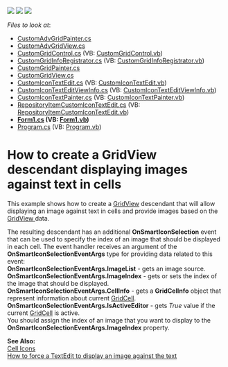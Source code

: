 <!-- default badges list -->
![](https://img.shields.io/endpoint?url=https://codecentral.devexpress.com/api/v1/VersionRange/128626667/14.1.3%2B)
[![](https://img.shields.io/badge/Open_in_DevExpress_Support_Center-FF7200?style=flat-square&logo=DevExpress&logoColor=white)](https://supportcenter.devexpress.com/ticket/details/E1997)
[![](https://img.shields.io/badge/📖_How_to_use_DevExpress_Examples-e9f6fc?style=flat-square)](https://docs.devexpress.com/GeneralInformation/403183)
<!-- default badges end -->
<!-- default file list -->
*Files to look at*:

* [CustomAdvGridPainter.cs](./CS/ImageTextEdit/CustomGridControl/CustomAdvGridView/CustomAdvGridPainter.cs)
* [CustomAdvGridView.cs](./CS/ImageTextEdit/CustomGridControl/CustomAdvGridView/CustomAdvGridView.cs)
* [CustomGridControl.cs](./CS/ImageTextEdit/CustomGridControl/CustomGridControl.cs) (VB: [CustomGridControl.vb](./VB/ImageTextEdit/CustomGridControl/CustomGridControl.vb))
* [CustomGridInfoRegistrator.cs](./CS/ImageTextEdit/CustomGridControl/CustomGridInfoRegistrator.cs) (VB: [CustomGridInfoRegistrator.vb](./VB/ImageTextEdit/CustomGridControl/CustomGridInfoRegistrator.vb))
* [CustomGridPainter.cs](./CS/ImageTextEdit/CustomGridControl/CustomGridView/CustomGridPainter.cs)
* [CustomGridView.cs](./CS/ImageTextEdit/CustomGridControl/CustomGridView/CustomGridView.cs)
* [CustomIconTextEdit.cs](./CS/ImageTextEdit/CustomIconTextEdit/CustomIconTextEdit.cs) (VB: [CustomIconTextEdit.vb](./VB/ImageTextEdit/CustomIconTextEdit/CustomIconTextEdit.vb))
* [CustomIconTextEditViewInfo.cs](./CS/ImageTextEdit/CustomIconTextEdit/CustomIconTextEditViewInfo.cs) (VB: [CustomIconTextEditViewInfo.vb](./VB/ImageTextEdit/CustomIconTextEdit/CustomIconTextEditViewInfo.vb))
* [CustomIconTextPainter.cs](./CS/ImageTextEdit/CustomIconTextEdit/CustomIconTextPainter.cs) (VB: [CustomIconTextPainter.vb](./VB/ImageTextEdit/CustomIconTextEdit/CustomIconTextPainter.vb))
* [RepositoryItemCustomIconTextEdit.cs](./CS/ImageTextEdit/CustomIconTextEdit/RepositoryItemCustomIconTextEdit.cs) (VB: [RepositoryItemCustomIconTextEdit.vb](./VB/ImageTextEdit/CustomIconTextEdit/RepositoryItemCustomIconTextEdit.vb))
* **[Form1.cs](./CS/ImageTextEdit/Form1.cs) (VB: [Form1.vb](./VB/ImageTextEdit/Form1.vb))**
* [Program.cs](./CS/ImageTextEdit/Program.cs) (VB: [Program.vb](./VB/ImageTextEdit/Program.vb))
<!-- default file list end -->
# How to create a GridView descendant displaying images against text in cells


<p>This example shows how to create a <a href="http://documentation.devexpress.com/#WindowsForms/clsDevExpressXtraGridViewsGridGridViewtopic">GridView</a> descendant that will allow displaying  an image against text in cells and provide images based on the <a href="http://documentation.devexpress.com/#WindowsForms/clsDevExpressXtraGridViewsGridGridViewtopic">GridView </a> data.</p><p>The resulting descendant has an additional <strong>OnSmartIconSelection</strong> event that can be used to specify the index of an image that should be displayed in each cell. The event handler receives an argument of the <strong>OnSmartIconSelectionEventArgs</strong> type for providing data related to this event:<br />
<strong>OnSmartIconSelectionEventArgs.ImageList</strong> - gets an image source.<br />
<strong>OnSmartIconSelectionEventArgs.ImageIndex</strong> - gets or sets the index of the image that should be displayed.<br />
<strong>OnSmartIconSelectionEventArgs.CellInfo</strong> - gets a <strong>GridCelInfo</strong> object that represent information about current <a href="//">GridCell</a>.<br />
<strong>OnSmartIconSelectionEventArgs.IsActiveEditor</strong> - gets <i>True</i> value if the current <a href="//">GridCell</a> is active.<br />
You should assign the index of an image that you want to display to the <strong>OnSmartIconSelectionEventArgs.ImageIndex</strong> property.</p><p><strong>See Also:</strong><br />
<a href="https://docs.devexpress.com/WindowsForms/643/controls-and-libraries/data-grid/views/grid-view/cells#icons">Cell Icons</a><br />
<a href="https://www.devexpress.com/Support/Center/p/K18336">How to force a TextEdit to display an image against the text </a></p>

<br/>


